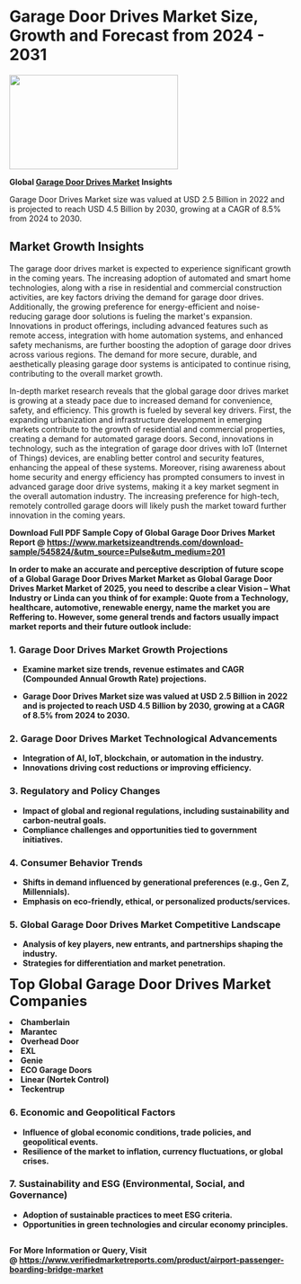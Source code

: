 <H1>Garage Door Drives Market Size, Growth and Forecast from 2024 - 2031</H1><img class="aligncenter size-medium wp-image-584254" src="https://thirdeyenews.in/wp-content/uploads/2024/09/Global-Market-Research-300x168.jpeg" alt="" width="300" height="168" /><p><strong>Global&nbsp;<a href="https://www.marketsizeandtrends.com/download-sample/545824/&amp;utm_source=Pulse&amp;utm_medium=201">Garage Door Drives Market</a> Insights</strong></p><p>Garage Door Drives Market size was valued at USD 2.5 Billion in 2022 and is projected to reach USD 4.5 Billion by 2030, growing at a CAGR of 8.5% from 2024 to 2030.</p><p><h2>Market Growth Insights</h2> <p>The garage door drives market is expected to experience significant growth in the coming years. The increasing adoption of automated and smart home technologies, along with a rise in residential and commercial construction activities, are key factors driving the demand for garage door drives. Additionally, the growing preference for energy-efficient and noise-reducing garage door solutions is fueling the market's expansion. Innovations in product offerings, including advanced features such as remote access, integration with home automation systems, and enhanced safety mechanisms, are further boosting the adoption of garage door drives across various regions. The demand for more secure, durable, and aesthetically pleasing garage door systems is anticipated to continue rising, contributing to the overall market growth.</p> <p><strong></strong></p> <p>In-depth market research reveals that the global garage door drives market is growing at a steady pace due to increased demand for convenience, safety, and efficiency. This growth is fueled by several key drivers. First, the expanding urbanization and infrastructure development in emerging markets contribute to the growth of residential and commercial properties, creating a demand for automated garage doors. Second, innovations in technology, such as the integration of garage door drives with IoT (Internet of Things) devices, are enabling better control and security features, enhancing the appeal of these systems. Moreover, rising awareness about home security and energy efficiency has prompted consumers to invest in advanced garage door drive systems, making it a key market segment in the overall automation industry. The increasing preference for high-tech, remotely controlled garage doors will likely push the market toward further innovation in the coming years.</p> <p><strong></p><p><span class=""><strong>Download Full PDF Sample Copy of Global Garage Door Drives Market Report</strong> @ <a href="https://www.marketsizeandtrends.com/download-sample/545824/&amp;utm_source=Pulse&amp;utm_medium=201" target="_blank">https://www.marketsizeandtrends.com/download-sample/545824/&amp;utm_source=Pulse&amp;utm_medium=201</a></span></p><p>In order to make an accurate and perceptive description of future scope of a Global&nbsp;Garage Door Drives Market Market as Global&nbsp;Garage Door Drives Market Market of 2025, you need to describe a clear Vision &ndash; What Industry or Linda can you think of for example: Quote from a Technology, healthcare, automotive, renewable energy, name the market you are Reffering to. However, some general trends and factors usually impact market reports and their future outlook include:</p><h3>1.&nbsp;<strong>Garage Door Drives Market Growth Projections</strong></h3><ul><li>Examine market size trends, revenue estimates and CAGR (Compounded Annual Growth Rate) projections.</li><li><p>Garage Door Drives Market size was valued at USD 2.5 Billion in 2022 and is projected to reach USD 4.5 Billion by 2030, growing at a CAGR of 8.5% from 2024 to 2030.</p></li></ul><h3>2.&nbsp;<strong>Garage Door Drives Market Technological Advancements</strong></h3><ul><li>Integration of AI, IoT, blockchain, or automation in the industry.</li><li>Innovations driving cost reductions or improving efficiency.</li></ul><h3>3.&nbsp;<strong>Regulatory and Policy Changes</strong></h3><ul><li>Impact of global and regional regulations, including sustainability and carbon-neutral goals.</li><li>Compliance challenges and opportunities tied to government initiatives.</li></ul><h3>4.&nbsp;<strong>Consumer Behavior Trends</strong></h3><ul><li>Shifts in demand influenced by generational preferences (e.g., Gen Z, Millennials).</li><li>Emphasis on eco-friendly, ethical, or personalized products/services.</li></ul><h3>5.&nbsp;<strong>Global Garage Door Drives Market Competitive Landscape</strong></h3><ul><li>Analysis of key players, new entrants, and partnerships shaping the industry.</li><li>Strategies for differentiation and market penetration.</li></ul><p data-pm-slice="1 1 []"><span style="color: inherit; font-family: inherit; font-size: 25px;">Top Global Garage Door Drives Market Companies</span></p><div class="" data-test-id=""><p><li>Chamberlain</li><li> Marantec</li><li> Overhead Door</li><li> EXL</li><li> Genie</li><li> ECO Garage Doors</li><li> Linear (Nortek Control)</li><li> Teckentrup</li></p></div><h3>6.&nbsp;<strong>Economic and Geopolitical Factors</strong></h3><ul><li>Influence of global economic conditions, trade policies, and geopolitical events.</li><li>Resilience of the market to inflation, currency fluctuations, or global crises.</li></ul><h3>7.&nbsp;<strong>Sustainability and ESG (Environmental, Social, and Governance)</strong></h3><ul><li>Adoption of sustainable practices to meet ESG criteria.</li><li>Opportunities in green technologies and circular economy principles.</li></ul><h2><strong style="font-size: 14px;">For More Information or Query, Visit @&nbsp;</strong><a style="background-color: #ffffff; font-size: 14px;" href="https://www.marketsizeandtrends.com/report/garage-door-drives-market/" target="_blank">https://www.verifiedmarketreports.com/product/airport-passenger-boarding-bridge-market</a></h2>
